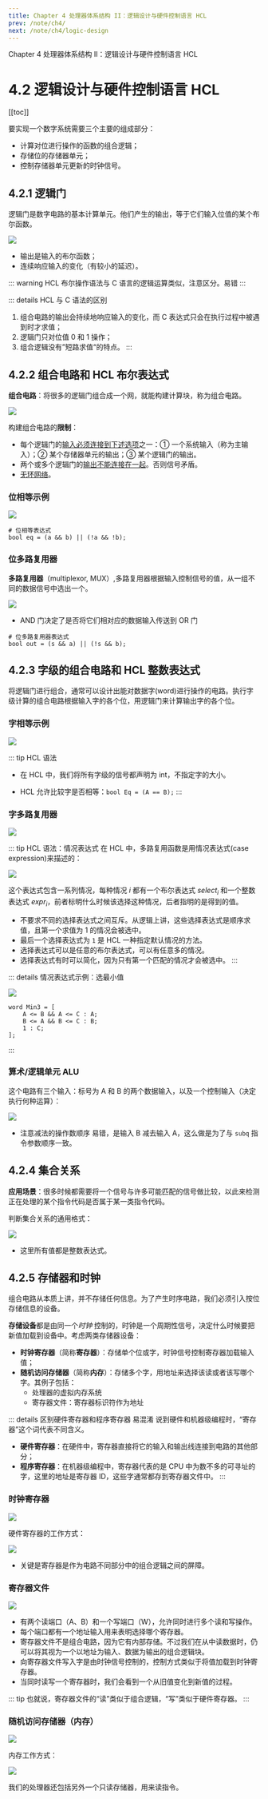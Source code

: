 ```yaml
---
title: Chapter 4 处理器体系结构 II：逻辑设计与硬件控制语言 HCL
prev: /note/ch4/
next: /note/ch4/logic-design
---
```


Chapter 4 处理器体系结构 II：逻辑设计与硬件控制语言 HCL

# 4.2 逻辑设计与硬件控制语言 HCL

[[toc]]

要实现一个数字系统需要三个主要的组成部分：
- 计算对位进行操作的函数的组合逻辑；
- 存储位的存储器单元；
- 控制存储器单元更新的时钟信号。

## 4.2.1 逻辑门

逻辑门是数字电路的基本计算单元。他们产生的输出，等于它们输入位值的某个布尔函数。

![](./images/2021-07-24-14-45-05.png)

+ 输出是输入的布尔函数；
+ 连续响应输入的变化（有较小的延迟）。

::: warning
HCL 布尔操作语法与 C 语言的逻辑运算类似，注意区分。<a-tag color="blue">易错</a-tag>
:::

::: details HCL 与 C 语法的区别
1. 组合电路的输出会持续地响应输入的变化，而 C 表达式只会在执行过程中被遇到时才求值；
2. 逻辑门只对位值 0 和 1 操作；
3. 组合逻辑没有”短路求值“的特点。
:::

## 4.2.2 组合电路和 HCL 布尔表达式

**组合电路**：将很多的逻辑门组合成一个网，就能构建计算块，称为组合电路。

![](./images/2021-07-24-14-54-12.png)

构建组合电路的**限制**：
+ 每个逻辑门的<u>输入必须连接到下述选项</u>之一：① 一个系统输入（称为主输入）；② 某个存储器单元的输出；③ 某个逻辑门的输出。
+ 两个或多个逻辑门的<u>输出不能连接在一起</u>。否则信号矛盾。
+ <u>无环网络</u>。

### 位相等示例

![](./images/2021-07-24-14-55-18.png)

```hcl
# 位相等表达式
bool eq = (a && b) || (!a && !b);
```

### 位多路复用器

**多路复用器**（multiplexor, MUX）,多路复用器根据输入控制信号的值，从一组不同的数据信号中选出一个。

![](./images/2021-07-24-14-59-05.png)

+ AND 门决定了是否将它们相对应的数据输入传送到 OR 门

```hcl
# 位多路复用器表达式
bool out = (s && a) || (!s && b);
```

## 4.2.3 字级的组合电路和 HCL 整数表达式

将逻辑门进行组合，通常可以设计出能对数据字(word)进行操作的电路。执行字级计算的组合电路根据输入字的各个位，用逻辑门来计算输出字的各个位。

### 字相等示例

![](./images/2021-07-24-15-07-25.png)

::: tip HCL 语法
+ 在 HCL 中，我们将所有字级的信号都声明为 int，不指定字的大小。

+ HCL 允许比较字是否相等：`bool Eq = (A == B);`
:::

### 字多路复用器

![](./images/2021-07-24-15-11-31.png)

::: tip HCL 语法：情况表达式
在 HCL 中，多路复用函数是用情况表达式(case expression)来描述的：

![](./images/2021-07-24-15-13-32.png)

这个表达式包含一系列情况，每种情况 $i$ 都有一个布尔表达式 $select_i$ 和一个整数表达式 $expr_i$，前者标明什么时候该选择这种情况，后者指明的是得到的值。

+ 不要求不同的选择表达式之间互斥。从逻辑上讲，这些选择表达式是顺序求值，且第一个求值为 1 的情况会被选中。
+ 最后一个选择表达式为 `1` 是 HCL 一种指定默认情况的方法。
+ 选择表达式可以是任意的布尔表达式，可以有任意多的情况。
+ 选择表达式有时可以简化，因为只有第一个匹配的情况才会被选中。
:::

::: details 情况表达式示例：选最小值

![](./images/2021-07-24-15-24-45.png)

```hcl
word Min3 = [
    A <= B && A <= C : A;
    B <= A && B <= C : B;
    1 : C;
];
```

:::


### 算术/逻辑单元 ALU

这个电路有三个输入：标号为 A 和 B 的两个数据输入，以及一个控制输入（决定执行何种运算）：

![](./images/2021-07-24-15-19-56.png)

+ 注意减法的操作数顺序 <a-tag color="blue">易错</a-tag>，是输入 B 减去输入 A，这么做是为了与 `subq` 指令参数顺序一致。

## 4.2.4 集合关系

**应用场景**：很多时候都需要将一个信号与许多可能匹配的信号做比较，以此来检测正在处理的某个指令代码是否属于某一类指令代码。

判断集合关系的通用格式：

![](./images/2021-07-24-15-26-47.png)

+ 这里所有值都是整数表达式。

## 4.2.5 存储器和时钟

组合电路从本质上讲，并不存储任何信息。为了产生时序电路，我们必须引入按位存储信息的设备。

**存储设备**都是由同一个*时钟* 控制的，时钟是一个周期性信号，决定什么时候要把新值加载到设备中。考虑两类存储器设备：
+ **时钟寄存器**（简称**寄存器**）：存储单个位或字，时钟信号控制寄存器加载输入值；
+ **随机访问存储器**（简称**内存**）：存储多个字，用地址来选择该读或者该写哪个字。其例子包括：
  + 处理器的虚拟内存系统
  + 寄存器文件：寄存器标识符作为地址  

::: details 区别硬件寄存器和程序寄存器 <a-tag color="blue">易混淆</a-tag>
说到硬件和机器级编程时，“寄存器”这个词代表不同含义。
+ **硬件寄存器**：在硬件中，寄存器直接将它的输入和输出线连接到电路的其他部分；
+ **程序寄存器**：在机器级编程中，寄存器代表的是 CPU 中为数不多的可寻址的字，这里的地址是寄存器 ID，这些字通常都存到寄存器文件中。
:::

### 时钟寄存器

![](./images/2021-07-24-15-38-21.png)

硬件寄存器的工作方式：

![](./images/2021-07-24-15-37-51.png)

+ 关键是寄存器是作为电路不同部分中的组合逻辑之间的屏障。

### 寄存器文件

![](./images/2021-07-24-15-39-35.png)

+ 有两个读端口（A、B）和一个写端口（W），允许同时进行多个读和写操作。
+ 每个端口都有一个地址输入用来表明选择哪个寄存器。
+ 寄存器文件不是组合电路，因为它有内部存储。不过我们在从中读数据时，仍可以将其视为一个以地址为输入、数据为输出的组合逻辑块。
+ 向寄存器文件写入字是由时钟信号控制的，控制方式类似于将值加载到时钟寄存器。
+ 当同时读写一个寄存器时，我们会看到一个从旧值变化到新值的过程。

::: tip 
也就说，寄存器文件的“读”类似于组合逻辑，“写”类似于硬件寄存器。
:::

### 随机访问存储器（内存）

![](./images/2021-07-24-15-47-19.png)

内存工作方式：

![](./images/2021-07-24-15-53-22.png)

我们的处理器还包括另外一个只读存储器，用来读指令。